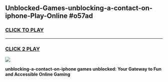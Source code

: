 
## Unblocked-Games-unblocking-a-contact-on-iphone-Play-Online #o57ad
<h3>
<a href="https://news.freeplayer.one?title=unblocking-a-contact-on-iphone&ref=3">CLICK TO PLAY</a></h3>
<hr>

<h3>
<a href="https://news.freeplayer.one?title=unblocking-a-contact-on-iphone&ref=3">CLICK 2 PLAY</a>
  
</h3>

<a href="https://news.freeplayer.one?title=unblocking-a-contact-on-iphone&ref=3"><img src="https://clearcache.store/games.png"></a>


**unblocking-a-contact-on-iphone games unblocked: Your Gateway to Fun and Accessible Online Gaming**
